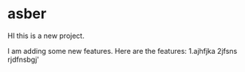 # asber

HI this is a new project.

I am adding some new features. Here are the features:
1.ajhfjka
2jfsns
rjdfnsbgj'
